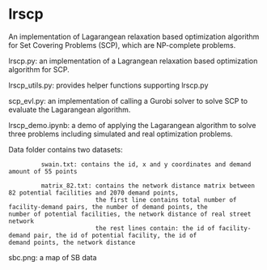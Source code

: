 # lrscp
An implementation of Lagarangean relaxation based optimization algorithm for Set Covering Problems (SCP), which are NP-complete problems.

lrscp.py: an implementation of a Lagrangean relaxation based optimization algorithm for SCP.

lrscp_utils.py: provides helper functions supporting lrscp.py

scp_evl.py: an implementation of calling a Gurobi solver to solve SCP to evaluate the Lagarangean algorithm.

lrscp_demo.ipynb: a demo of applying the Lagarangean algorithm to solve three problems including simulated and real optimization problems. 

Data folder contains two datasets: 
             
             swain.txt: contains the id, x and y coordinates and demand amount of 55 points
             
             matrix_82.txt: contains the network distance matrix between 82 potential facilities and 2070 demand points, 
                            the first line contains total number of facility-demand pairs, the number of demand points, the                               number of potential facilities, the network distance of real street network
                            the rest lines contain: the id of facility-demand pair, the id of potential facility, the id of                               demand points, the network distance

sbc.png: a map of SB data
                            
